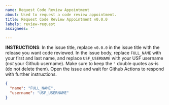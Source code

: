 ```yaml
---
name: Request Code Review Appointment
about: Used to request a code review appointment.
title: Request Code Review Appointment v0.0.0
labels: review-request
assignees: ''

---
```


**INSTRUCTIONS**: In the issue title, replace `v0.0.0` in the issue title with the release you want code reviewed. In the issue body, replace `FULL_NAME` with your first and last name, and replace `USF_USERNAME` with your USF username (*not* your Github username). Make sure to keep the `"` double quotes as-is (do not delete them). Open the issue and wait for Github Actions to respond with further instructions.

```json
{
  "name": "FULL_NAME",
  "username": "USF_USERNAME"
}
```

